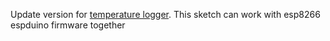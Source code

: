 Update version for [temperature logger](http://www.instructables.com/id/Arduino-Wifi-Temperature-Logger/). This sketch can work with esp8266 espduino firmware together
